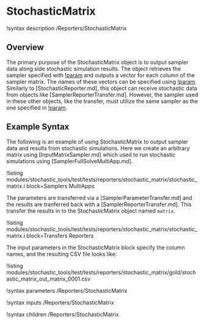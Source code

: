 # StochasticMatrix

!syntax description /Reporters/StochasticMatrix

## Overview

The primary purpose of the StochasticMatrix object is to output sampler data along side stochastic simulation results. The object retrieves the sampler specified with [!param](/Reporters/StochasticMatrix/sampler) and outputs a vector for each column of the sampler matrix. The names of these vectors can be specified using [!param](/Reporters/StochasticMatrix/sampler_column_names). Similarly to [StochasticReporter.md], this object can receive stochastic data from objects like [SamplerReporterTransfer.md]. However, the sampler used in these other objects, like the transfer, must utilize the same sampler as the one specified in [!param](/Reporters/StochasticMatrix/sampler).

## Example Syntax

The following is an example of using StochasticMatrix to output sampler data and results from stochastic simulations. Here we create an arbitrary matrix using [InputMatrixSampler.md] which used to run stochastic simulations using [SamplerFullSolveMultiApp.md].

!listing modules/stochastic_tools/test/tests/reporters/stochastic_matrix/stochastic_matrix.i block=Samplers MultiApps

The parameters are transferred via a [SamplerParameterTransfer.md] and the results are tranferred back with a [SamplerReporterTransfer.md]. This transfer the results in to the StochasticMatrix object named `matrix`.

!listing modules/stochastic_tools/test/tests/reporters/stochastic_matrix/stochastic_matrix.i block=Transfers Reporters

The input parameters in the StochasticMatrix block specify the column names, and the resulting CSV file looks like:

!listing modules/stochastic_tools/test/tests/reporters/stochastic_matrix/gold/stochastic_matrix_out_matrix_0001.csv

!syntax parameters /Reporters/StochasticMatrix

!syntax inputs /Reporters/StochasticMatrix

!syntax children /Reporters/StochasticMatrix

